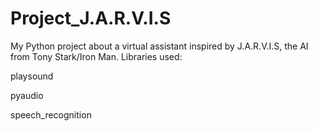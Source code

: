 
# Project_J.A.R.V.I.S

My Python project about a virtual assistant inspired by J.A.R.V.I.S, the AI from Tony Stark/Iron Man.
Libraries used:

playsound

pyaudio

speech_recognition

